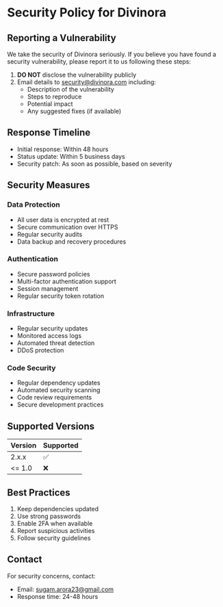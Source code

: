 # Security Policy for Divinora

## Reporting a Vulnerability

We take the security of Divinora seriously. If you believe you have found a security vulnerability, please report it to us following these steps:

1. **DO NOT** disclose the vulnerability publicly
2. Email details to security@divinora.com including:
   - Description of the vulnerability
   - Steps to reproduce
   - Potential impact
   - Any suggested fixes (if available)

## Response Timeline

- Initial response: Within 48 hours
- Status update: Within 5 business days
- Security patch: As soon as possible, based on severity

## Security Measures

### Data Protection
- All user data is encrypted at rest
- Secure communication over HTTPS
- Regular security audits
- Data backup and recovery procedures

### Authentication
- Secure password policies
- Multi-factor authentication support
- Session management
- Regular security token rotation

### Infrastructure
- Regular security updates
- Monitored access logs
- Automated threat detection
- DDoS protection

### Code Security
- Regular dependency updates
- Automated security scanning
- Code review requirements
- Secure development practices

## Supported Versions

| Version | Supported          |
| ------- | ------------------ |
| 2.x.x   | :white_check_mark: |
| <= 1.0   | :x:                |

## Best Practices

1. Keep dependencies updated
2. Use strong passwords
3. Enable 2FA when available
4. Report suspicious activities
5. Follow security guidelines

## Contact

For security concerns, contact:
- Email: sugam.arora23@gmail.com
- Response time: 24-48 hours
